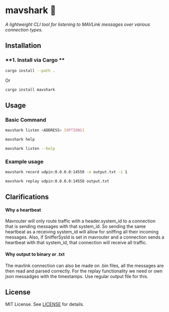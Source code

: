 # **mavshark** 🦈

_A lightweight CLI tool for listening to MAVLink messages over various connection types._

## **Installation**

### **1. Install via Cargo **

```sh
cargo install --path .
```

Or

```sh
cargo install mavshark
```

## **Usage**

### **Basic Command**

```sh
mavshark listen <ADDRESS> [OPTIONS]
```

```sh
mavshark help
```

```sh
mavshark listen --help
```

### **Example usage**

```sh
mavshark record udpin:0.0.0.0:14550 -o output.txt -i 1
```

```sh
mavshark replay udpin:0.0.0.0:14550 output.txt
```

## Clarifications

#### Why a heartbeat

Mavrouter will only route traffic with a header.system_id to a connection that is sending messages with that system_id. So sending the same heartbeat as a receiving system_id will allow for sniffing all their incoming messages. Also, if SnifferSysId is set in mavrouter and a connection sends a heartbeat with that system_id, that connection will receive all traffic.

#### Why output to binary or .txt

The mavlink connection can also be made on .bin files, all the messages are then read and parsed correctly.
For the replay functionality we need or own json messadges with the timestamps. Use regular output file for this.

## **License**

MIT License. See [LICENSE](LICENSE) for details.
